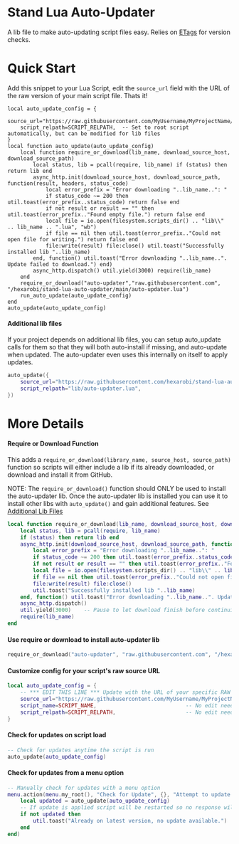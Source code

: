 # Stand Lua Auto-Updater

A lib file to make auto-updating script files easy. Relies on [ETags](https://developer.mozilla.org/en-US/docs/Web/HTTP/Headers/ETag) for version checks.

# Quick Start

Add this snippet to your Lua Script, edit the `source_url` field with the URL of the raw version of your main script file. Thats it!

```
local auto_update_config = {
    source_url="https://raw.githubusercontent.com/MyUsername/MyProjectName/main/MyScriptName.lua",
    script_relpath=SCRIPT_RELPATH,  -- Set to root script automatically, but can be modified for lib files
}
local function auto_update(auto_update_config)
    local function require_or_download(lib_name, download_source_host, download_source_path)
        local status, lib = pcall(require, lib_name) if (status) then return lib end
        async_http.init(download_source_host, download_source_path, function(result, headers, status_code)
            local error_prefix = "Error downloading "..lib_name..": "
            if status_code ~= 200 then util.toast(error_prefix..status_code) return false end
            if not result or result == "" then util.toast(error_prefix.."Found empty file.") return false end
            local file = io.open(filesystem.scripts_dir() .. "lib\\" .. lib_name .. ".lua", "wb")
            if file == nil then util.toast(error_prefix.."Could not open file for writing.") return false end
            file:write(result) file:close() util.toast("Successfully installed lib "..lib_name)
        end, function() util.toast("Error downloading "..lib_name..". Update failed to download.") end)
        async_http.dispatch() util.yield(3000) require(lib_name)
    end
    require_or_download("auto-updater","raw.githubusercontent.com", "/hexarobi/stand-lua-auto-updater/main/auto-updater.lua")
    run_auto_update(auto_update_config)
end
auto_update(auto_update_config)
```

#### Additional lib files

If your project depends on additional lib files, you can setup auto_update calls for them so that they 
will both auto-install if missing, and auto-update when updated. 
The auto-updater even uses this internally on itself to apply updates.

```lua
auto_update({
    source_url="https://raw.githubusercontent.com/hexarobi/stand-lua-auto-updater/main/auto-updater.lua",
    script_relpath="lib/auto-updater.lua",
})
```

# More Details

#### Require or Download Function

This adds a `require_or_download(library_name, source_host, source_path)` function so scripts will either 
include a lib if its already downloaded, or download and install it from GitHub.

NOTE: The `require_or_download()` function should ONLY be used to install the auto-updater lib. Once the auto-updater lib
is installed you can use it to install other libs with `auto_update()` and gain additional features. See [Additional Lib Files](https://github.com/hexarobi/stand-lua-auto-updater/blob/main/README.md#additional-lib-files)

```lua
local function require_or_download(lib_name, download_source_host, download_source_path)
    local status, lib = pcall(require, lib_name)
    if (status) then return lib end
    async_http.init(download_source_host, download_source_path, function(result, headers, status_code)
        local error_prefix = "Error downloading "..lib_name..": "
        if status_code ~= 200 then util.toast(error_prefix..status_code) return false end
        if not result or result == "" then util.toast(error_prefix.."Found empty file.") return false end
        local file = io.open(filesystem.scripts_dir() .. "lib\\" .. lib_name .. ".lua", "wb")
        if file == nil then util.toast(error_prefix.."Could not open file for writing.") return false end
        file:write(result) file:close()
        util.toast("Successfully installed lib "..lib_name)
    end, function() util.toast("Error downloading "..lib_name..". Update failed to download.") end)
    async_http.dispatch()
    util.yield(3000)    -- Pause to let download finish before continuing
    require(lib_name)
end
```

#### Use require or download to install auto-updater lib

```lua
require_or_download("auto-updater", "raw.githubusercontent.com", "/hexarobi/stand-lua-auto-updater/main/auto-updater.lua")
```

#### Customize config for your script's raw source URL

```lua
local auto_update_config = {
    -- *** EDIT THIS LINE *** Update with the URL of your specific RAW script file
    source_url="https://raw.githubusercontent.com/MyUsername/MyProjectName/main/MyScriptName.lua",
    script_name=SCRIPT_NAME,                            -- No edit needed. `SCRIPT_NAME` will be set automatically by Stand.
    script_relpath=SCRIPT_RELPATH,                      -- No edit needed. `SCRIPT_RELPATH` will be set automatically by Stand.
}
```

#### Check for updates on script load

```lua
-- Check for updates anytime the script is run
auto_update(auto_update_config)
```

#### Check for updates from a menu option

```lua
-- Manually check for updates with a menu option
menu.action(menu.my_root(), "Check for Update", {}, "Attempt to update to latest version", function()
    local updated = auto_update(auto_update_config)
    -- If update is applied script will be restarted so no response will return
    if not updated then
        util.toast("Already on latest version, no update available.")
    end
end)
```
